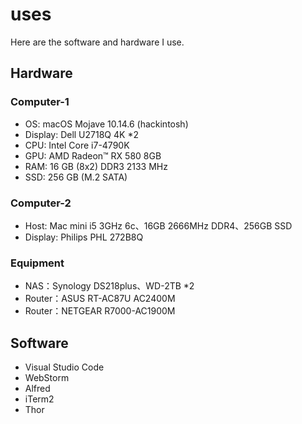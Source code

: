 # uses
Here are the software and hardware I use.

## Hardware

### Computer-1

* OS: macOS Mojave 10.14.6 (hackintosh)
* Display: Dell U2718Q 4K *2
* CPU: Intel Core i7-4790K
* GPU: AMD Radeon™ RX 580 8GB
* RAM: 16 GB (8x2) DDR3 2133 MHz
* SSD: 256 GB (M.2 SATA)

### Computer-2

* Host: Mac mini i5 3GHz 6c、16GB 2666MHz DDR4、256GB SSD
* Display: Philips PHL 272B8Q

### Equipment

* NAS：Synology DS218plus、WD-2TB *2
* Router：ASUS RT-AC87U AC2400M
* Router：NETGEAR R7000-AC1900M

## Software

* Visual Studio Code
* WebStorm
* Alfred
* iTerm2
* Thor
